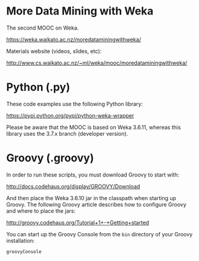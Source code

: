 More Data Mining with Weka
==========================

The second MOOC on Weka.

https://weka.waikato.ac.nz/moredataminingwithweka/

Materials website (videos, slides, etc):

http://www.cs.waikato.ac.nz/~ml/weka/mooc/moredataminingwithweka/


Python (.py)
============

These code examples use the following Python library:

https://pypi.python.org/pypi/python-weka-wrapper

Please be aware that the MOOC is based on Weka 3.6.11, 
whereas this library uses the 3.7.x branch (developer version).


Groovy (.groovy)
================

In order to run these scripts, you must download Groovy to start with:

http://docs.codehaus.org/display/GROOVY/Download

And then place the Weka 3.6.10 jar in the classpath when starting
up Groovy. The following Groovy article describes how to configure
Groovy and where to place the jars:

http://groovy.codehaus.org/Tutorial+1+-+Getting+started

You can start up the Groovy Console from the `bin` directory of
your Groovy installation:

`groovyConsole`

